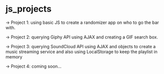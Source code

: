 # js_projects

-> Project 1: using basic JS to create a randomizer app on who to go the bar with.

-> Project 2: querying Giphy API using AJAX and creating a GIF search box.

-> Project 3: querying SoundCloud API using AJAX and objects to create a music streaming service and also using LocalStorage to keep the playlist in memory

-> Project 4: coming soon...
